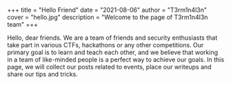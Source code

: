 +++
title = "Hello Friend"
date = "2021-08-06"
author = "T3rm1n4l3n"
cover = "hello.jpg"
description = "Welcome to the page of T3rm1n4l3n team"
+++

Hello, dear friends. We are a team of friends and security enthusiasts that take part in various CTFs, hackathons or any other competitions. Our primary goal is to learn and teach each other, and we believe that working in a team of like-minded people is a perfect way to achieve our goals. In this page, we will collect our posts related to events, place our writeups and share our tips and tricks. 
